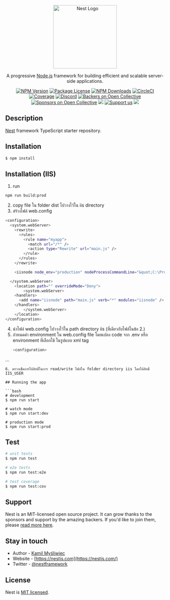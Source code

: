 <p align="center">
  <a href="http://nestjs.com/" target="blank"><img src="https://nestjs.com/img/logo-small.svg" width="200" alt="Nest Logo" /></a>
</p>

[circleci-image]: https://img.shields.io/circleci/build/github/nestjs/nest/master?token=abc123def456
[circleci-url]: https://circleci.com/gh/nestjs/nest

  <p align="center">A progressive <a href="http://nodejs.org" target="_blank">Node.js</a> framework for building efficient and scalable server-side applications.</p>
    <p align="center">
<a href="https://www.npmjs.com/~nestjscore" target="_blank"><img src="https://img.shields.io/npm/v/@nestjs/core.svg" alt="NPM Version" /></a>
<a href="https://www.npmjs.com/~nestjscore" target="_blank"><img src="https://img.shields.io/npm/l/@nestjs/core.svg" alt="Package License" /></a>
<a href="https://www.npmjs.com/~nestjscore" target="_blank"><img src="https://img.shields.io/npm/dm/@nestjs/common.svg" alt="NPM Downloads" /></a>
<a href="https://circleci.com/gh/nestjs/nest" target="_blank"><img src="https://img.shields.io/circleci/build/github/nestjs/nest/master" alt="CircleCI" /></a>
<a href="https://coveralls.io/github/nestjs/nest?branch=master" target="_blank"><img src="https://coveralls.io/repos/github/nestjs/nest/badge.svg?branch=master#9" alt="Coverage" /></a>
<a href="https://discord.gg/G7Qnnhy" target="_blank"><img src="https://img.shields.io/badge/discord-online-brightgreen.svg" alt="Discord"/></a>
<a href="https://opencollective.com/nest#backer" target="_blank"><img src="https://opencollective.com/nest/backers/badge.svg" alt="Backers on Open Collective" /></a>
<a href="https://opencollective.com/nest#sponsor" target="_blank"><img src="https://opencollective.com/nest/sponsors/badge.svg" alt="Sponsors on Open Collective" /></a>
  <a href="https://paypal.me/kamilmysliwiec" target="_blank"><img src="https://img.shields.io/badge/Donate-PayPal-ff3f59.svg"/></a>
    <a href="https://opencollective.com/nest#sponsor"  target="_blank"><img src="https://img.shields.io/badge/Support%20us-Open%20Collective-41B883.svg" alt="Support us"></a>
  <a href="https://twitter.com/nestframework" target="_blank"><img src="https://img.shields.io/twitter/follow/nestframework.svg?style=social&label=Follow"></a>
</p>
  <!--[![Backers on Open Collective](https://opencollective.com/nest/backers/badge.svg)](https://opencollective.com/nest#backer)
  [![Sponsors on Open Collective](https://opencollective.com/nest/sponsors/badge.svg)](https://opencollective.com/nest#sponsor)-->

## Description

[Nest](https://github.com/nestjs/nest) framework TypeScript starter repository.

## Installation

```bash
$ npm install
```

## Installation (IIS)

1. run 
```bash
npm run build:prod
```
2. copy file ใน folder dist ไปวางไว้ใน iis directory
3. สร้างไฟล์ web.config 
```bash
<configuration>
  <system.webServer>    
    <rewrite>
      <rules>
        <rule name="myapp">
          <match url="/*" />
          <action type="Rewrite" url="main.js" />
        </rule>
      </rules>
    </rewrite>

    <iisnode node_env="production" nodeProcessCommandLine="&quot;C:\Program Files\nodejs\node.exe&quot;" interceptor="&quot;%programfiles%\iisnode\interceptor.js&quot;" />

  </system.webServer>
    <location path="" overrideMode="Deny">
        <system.webServer>
    <handlers>
      <add name="iisnode" path="main.js" verb="*" modules="iisnode" />
    </handlers>
        </system.webServer>
    </location>
</configuration>
```
4. นำไฟล์ web.config ไปวางไว้ใน path directory iis (ที่เดียวกับไฟล์ในข้อ 2.)
5. กำหนดค่า environment ใน web.config file โดยแปลง code จาก .env หรือ environment ที่เลือกใช้ ในรูปแบบ xml tag
   ```bash
   <configuration>
  ...
<appSettings>
  <add key="ENV_PATH" value="HTTPS" />
  <add key="JWT_KEY" value="9GFVMWHlI5IsnsJX3W44Vhll878NeQEU" />
  <add key="DB_HOST" value="192.168.40.18" />
  <add key="DB_SCHEMA" value="MOBILEMPLS" />
  <add key="DB_PORT" value="1521" />
  <add key="DB_APIUSER" value="MOBILEMPLS" />
  <add key="DB_PASSWORD" value="oracle" />
  <add key="DB_CONNECTSTR" value="MPLORCL" />
  <add key="API_HEADER" value="http://" />
  <add key="API_URL" value="localhost" />
  <add key="API_PORTSIGN" value=":" />
  <add key="API_PORT" value="443" />
  <add key="DIPCH_HEADER" value="HTTPS://" />
  <add key="DIPCH_API" value="api-dipch-uat.microplusleasing.com" />
</appSettings>
</configuration>
   ```
6. ตรวจเช็คการให้สิทธิ์ในการ read/write ไฟล์ใน folder directory iis โดยให้สิทธิ์ IIS_USER 

## Running the app

```bash
# development
$ npm run start

# watch mode
$ npm run start:dev

# production mode
$ npm run start:prod
```

## Test

```bash
# unit tests
$ npm run test

# e2e tests
$ npm run test:e2e

# test coverage
$ npm run test:cov
```

## Support

Nest is an MIT-licensed open source project. It can grow thanks to the sponsors and support by the amazing backers. If you'd like to join them, please [read more here](https://docs.nestjs.com/support).

## Stay in touch

- Author - [Kamil Myśliwiec](https://kamilmysliwiec.com)
- Website - [https://nestjs.com](https://nestjs.com/)
- Twitter - [@nestframework](https://twitter.com/nestframework)

## License

Nest is [MIT licensed](LICENSE).
